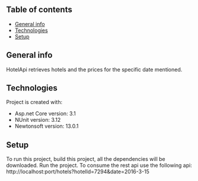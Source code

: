 ## Table of contents
* [General info](#general-info)
* [Technologies](#technologies)
* [Setup](#setup)

## General info
HotelApi retrieves hotels and the prices for the specific date mentioned.
	
## Technologies
Project is created with:
* Asp.net Core version: 3.1
* NUnit version: 3.12
* Newtonsoft version: 13.0.1
	
## Setup
To run this project, build this project, all the dependencies will be downloaded. 
Run the project.
To consume the rest api use the following api:
http://localhost:port/hotels?hotelId=7294&date=2016-3-15

